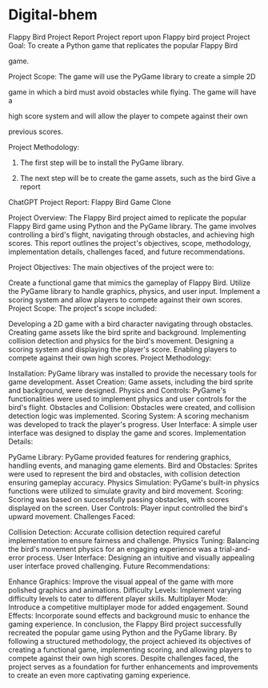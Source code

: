 # Digital-bhem

Flappy Bird Project Report
Project report upon Flappy bird project 
Project Goal: To create a Python game that replicates the popular Flappy Bird

game.

Project Scope: The game will use the PyGame library to create a simple 2D

game in which a bird must avoid obstacles while flying. The game will have a

high score system and will allow the player to compete against their own

previous scores.

Project Methodology:

1. The first step will be to install the PyGame library.

2. The next step will be to create the game assets, such as the bird
Give a report 

ChatGPT
Project Report: Flappy Bird Game Clone

Project Overview:
The Flappy Bird project aimed to replicate the popular Flappy Bird game using Python and the PyGame library. The game involves controlling a bird's flight, navigating through obstacles, and achieving high scores. This report outlines the project's objectives, scope, methodology, implementation details, challenges faced, and future recommendations.

Project Objectives:
The main objectives of the project were to:

Create a functional game that mimics the gameplay of Flappy Bird.
Utilize the PyGame library to handle graphics, physics, and user input.
Implement a scoring system and allow players to compete against their own scores.
Project Scope:
The project's scope included:

Developing a 2D game with a bird character navigating through obstacles.
Creating game assets like the bird sprite and background.
Implementing collision detection and physics for the bird's movement.
Designing a scoring system and displaying the player's score.
Enabling players to compete against their own high scores.
Project Methodology:

Installation: PyGame library was installed to provide the necessary tools for game development.
Asset Creation: Game assets, including the bird sprite and background, were designed.
Physics and Controls: PyGame's functionalities were used to implement physics and user controls for the bird's flight.
Obstacles and Collision: Obstacles were created, and collision detection logic was implemented.
Scoring System: A scoring mechanism was developed to track the player's progress.
User Interface: A simple user interface was designed to display the game and scores.
Implementation Details:

PyGame Library: PyGame provided features for rendering graphics, handling events, and managing game elements.
Bird and Obstacles: Sprites were used to represent the bird and obstacles, with collision detection ensuring gameplay accuracy.
Physics Simulation: PyGame's built-in physics functions were utilized to simulate gravity and bird movement.
Scoring: Scoring was based on successfully passing obstacles, with scores displayed on the screen.
User Controls: Player input controlled the bird's upward movement.
Challenges Faced:

Collision Detection: Accurate collision detection required careful implementation to ensure fairness and challenge.
Physics Tuning: Balancing the bird's movement physics for an engaging experience was a trial-and-error process.
User Interface: Designing an intuitive and visually appealing user interface proved challenging.
Future Recommendations:

Enhance Graphics: Improve the visual appeal of the game with more polished graphics and animations.
Difficulty Levels: Implement varying difficulty levels to cater to different player skills.
Multiplayer Mode: Introduce a competitive multiplayer mode for added engagement.
Sound Effects: Incorporate sound effects and background music to enhance the gaming experience.
In conclusion, the Flappy Bird project successfully recreated the popular game using Python and the PyGame library. By following a structured methodology, the project achieved its objectives of creating a functional game, implementing scoring, and allowing players to compete against their own high scores. Despite challenges faced, the project serves as a foundation for further enhancements and improvements to create an even more captivating gaming experience.





